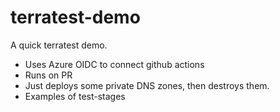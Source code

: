 # terratest-demo

A quick terratest demo.
* Uses Azure OIDC to connect github actions
* Runs on PR
* Just deploys some private DNS zones, then destroys them.
* Examples of test-stages